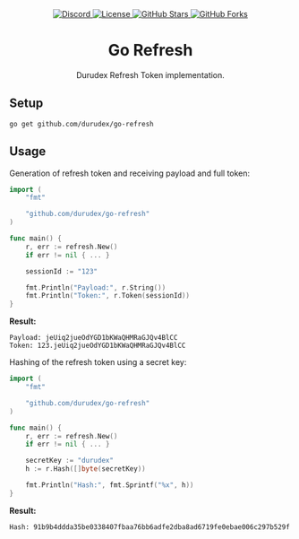 <div align="center">
    <a href="https://discord.gg/4qcXbeVehZ">
        <img alt="Discord" src="https://img.shields.io/discord/882288646517035028?label=%F0%9F%92%AC%20discord">
    </a>
    <a href="https://github.com/durudex/go-refresh/blob/main/LICENSE">
        <img alt="License" src="https://img.shields.io/github/license/durudex/go-refresh?label=%F0%9F%93%95%20license">
    </a>
    <a href="https://github.com/durudex/go-refresh/stargazers">
        <img alt="GitHub Stars" src="https://img.shields.io/github/stars/durudex/go-refresh?label=%E2%AD%90%20stars&logo=sdf">
    </a>
    <a href="https://github.com/durudex/go-refresh/network">
        <img alt="GitHub Forks" src="https://img.shields.io/github/forks/durudex/go-refresh?label=%F0%9F%93%81%20forks">
    </a>
</div>

<h1 align="center">Go Refresh</h1>

<p align="center">Durudex Refresh Token implementation.</p>

## Setup

```
go get github.com/durudex/go-refresh
```

## Usage

Generation of refresh token and receiving payload and full token:

```go
import (
	"fmt"

	"github.com/durudex/go-refresh"
)

func main() {
	r, err := refresh.New()
	if err != nil { ... }

	sessionId := "123"

	fmt.Println("Payload:", r.String())
	fmt.Println("Token:", r.Token(sessionId))
}
```

**Result:**

```
Payload: jeUiq2jueOdYGD1bKWaQHMRaGJQv4BlCC
Token: 123.jeUiq2jueOdYGD1bKWaQHMRaGJQv4BlCC
```

Hashing of the refresh token using a secret key:

```go
import (
	"fmt"

	"github.com/durudex/go-refresh"
)

func main() {
	r, err := refresh.New()
	if err != nil { ... }

	secretKey := "durudex"
	h := r.Hash([]byte(secretKey))

	fmt.Println("Hash:", fmt.Sprintf("%x", h))
}
```

**Result:**

```
Hash: 91b9b4ddda35be0338407fbaa76bb6adfe2dba8ad6719fe0ebae006c297b529f
```
